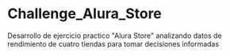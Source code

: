 # Challenge_Alura_Store
Desarrollo de ejercicio practico "Alura Store" analizando datos de rendimiento de cuatro tiendas para tomar decisiones informadas
